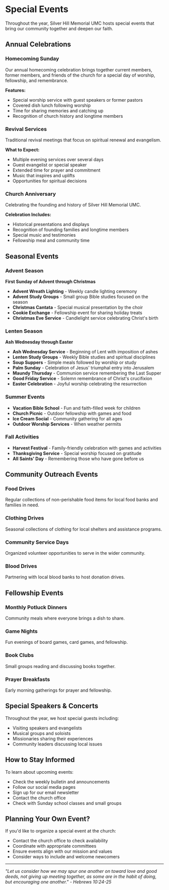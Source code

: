 # Special Events

Throughout the year, Silver Hill Memorial UMC hosts special events that bring our community together and deepen our faith.

## Annual Celebrations

### Homecoming Sunday
Our annual homecoming celebration brings together current members, former members, and friends of the church for a special day of worship, fellowship, and remembrance.

**Features:**
- Special worship service with guest speakers or former pastors
- Covered dish lunch following worship
- Time for sharing memories and catching up
- Recognition of church history and longtime members

### Revival Services
Traditional revival meetings that focus on spiritual renewal and evangelism.

**What to Expect:**
- Multiple evening services over several days
- Guest evangelist or special speaker
- Extended time for prayer and commitment
- Music that inspires and uplifts
- Opportunities for spiritual decisions

### Church Anniversary
Celebrating the founding and history of Silver Hill Memorial UMC.

**Celebration Includes:**
- Historical presentations and displays
- Recognition of founding families and longtime members
- Special music and testimonies
- Fellowship meal and community time

## Seasonal Events

### Advent Season
**First Sunday of Advent through Christmas**

- **Advent Wreath Lighting** - Weekly candle lighting ceremony
- **Advent Study Groups** - Small group Bible studies focused on the season
- **Christmas Cantata** - Special musical presentation by the choir
- **Cookie Exchange** - Fellowship event for sharing holiday treats
- **Christmas Eve Service** - Candlelight service celebrating Christ's birth

### Lenten Season
**Ash Wednesday through Easter**

- **Ash Wednesday Service** - Beginning of Lent with imposition of ashes
- **Lenten Study Groups** - Weekly Bible studies and spiritual disciplines
- **Soup Suppers** - Simple meals followed by worship or study
- **Palm Sunday** - Celebration of Jesus' triumphal entry into Jerusalem
- **Maundy Thursday** - Communion service remembering the Last Supper
- **Good Friday Service** - Solemn remembrance of Christ's crucifixion
- **Easter Celebration** - Joyful worship celebrating the resurrection

### Summer Events
- **Vacation Bible School** - Fun and faith-filled week for children
- **Church Picnic** - Outdoor fellowship with games and food
- **Ice Cream Social** - Community gathering for all ages
- **Outdoor Worship Services** - When weather permits

### Fall Activities
- **Harvest Festival** - Family-friendly celebration with games and activities
- **Thanksgiving Service** - Special worship focused on gratitude
- **All Saints' Day** - Remembering those who have gone before us

## Community Outreach Events

### Food Drives
Regular collections of non-perishable food items for local food banks and families in need.

### Clothing Drives
Seasonal collections of clothing for local shelters and assistance programs.

### Community Service Days
Organized volunteer opportunities to serve in the wider community.

### Blood Drives
Partnering with local blood banks to host donation drives.

## Fellowship Events

### Monthly Potluck Dinners
Community meals where everyone brings a dish to share.

### Game Nights
Fun evenings of board games, card games, and fellowship.

### Book Clubs
Small groups reading and discussing books together.

### Prayer Breakfasts
Early morning gatherings for prayer and fellowship.

## Special Speakers & Concerts

Throughout the year, we host special guests including:
- Visiting speakers and evangelists
- Musical groups and soloists
- Missionaries sharing their experiences
- Community leaders discussing local issues

## How to Stay Informed

To learn about upcoming events:
- Check the weekly bulletin and announcements
- Follow our social media pages
- Sign up for our email newsletter
- Contact the church office
- Check with Sunday school classes and small groups

## Planning Your Own Event?

If you'd like to organize a special event at the church:
- Contact the church office to check availability
- Coordinate with appropriate committees
- Ensure events align with our mission and values
- Consider ways to include and welcome newcomers

---

*"Let us consider how we may spur one another on toward love and good deeds, not giving up meeting together, as some are in the habit of doing, but encouraging one another." - Hebrews 10:24-25*